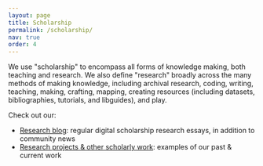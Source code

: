 ```yaml
---
layout: page
title: Scholarship
permalink: /scholarship/
nav: true
order: 4
---
```


We use "scholarship" to encompass all forms of knowledge making, both teaching and research. We also define "research" broadly across the many methods of making knowledge, including archival research, coding, writing, teaching, making, crafting, mapping, creating resources (including datasets, bibliographies, tutorials, and libguides), and play.

Check out our:
* [Research blog](/blog): regular digital scholarship research essays, in addition to community news
* [Research projects & other scholarly work](/work): examples of our past & current work

